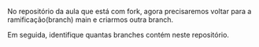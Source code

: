 No repositório da aula que está com fork, agora precisaremos voltar para a ramificação(branch) main e criarmos outra branch. 

Em seguida, identifique quantas branches contém neste repositório. 
